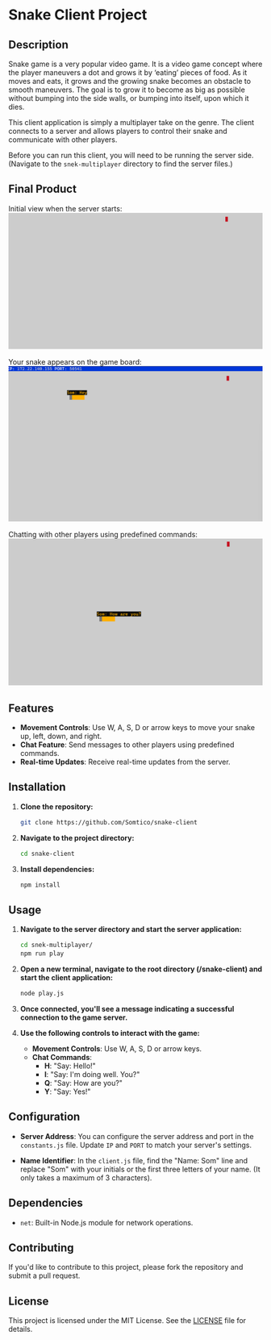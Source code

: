 # Snake Client Project

## Description

Snake game is a very popular video game. It is a video game concept where the player maneuvers a dot and grows it by ‘eating’ pieces of food. As it moves and eats, it grows and the growing snake becomes an obstacle to smooth maneuvers. The goal is to grow it to become as big as possible without bumping into the side walls, or bumping into itself, upon which it dies.

This client application is simply a multiplayer take on the genre. The client connects to a server and allows players to control their snake and communicate with other players.

Before you can run this client, you will need to be running the server side. (Navigate to the `snek-multiplayer` directory to find the server files.)

## Final Product

Initial view when the server starts:
![Server Start Screen](./screenshots/server_start_screen.png)

Your snake appears on the game board:
![Snake First Appearance](./screenshots/snake_first_appearance.png)

Chatting with other players using predefined commands:
![Message Example](./screenshots/message_example.png)

## Features

- **Movement Controls**: Use W, A, S, D or arrow keys to move your snake up, left, down, and right.
- **Chat Feature**: Send messages to other players using predefined commands.
- **Real-time Updates**: Receive real-time updates from the server.

## Installation

1. **Clone the repository:**

    ```bash
    git clone https://github.com/Somtico/snake-client
    ```

2. **Navigate to the project directory:**

    ```bash
    cd snake-client
    ```

3. **Install dependencies:**

    ```bash
    npm install
    ```

## Usage

1. **Navigate to the server directory and start the server application:**

    ```bash
    cd snek-multiplayer/ 
    npm run play
    ```

2. **Open a new terminal, navigate to the root directory (/snake-client) and start the client application:**

    ```bash
    node play.js
    ```

3. **Once connected, you'll see a message indicating a successful connection to the game server.**

4. **Use the following controls to interact with the game:**

    - **Movement Controls**: Use W, A, S, D or arrow keys.
    - **Chat Commands**: 
      - **H**: "Say: Hello!"
      - **I**: "Say: I'm doing well. You?"
      - **Q**: "Say: How are you?"
      - **Y**: "Say: Yes!"

## Configuration

- **Server Address**: You can configure the server address and port in the `constants.js` file. Update `IP` and `PORT` to match your server's settings.

- **Name Identifier**: In the `client.js` file, find the "Name: Som" line and replace "Som" with your initials or the first three letters of your name. (It only takes a maximum of 3 characters).
  
## Dependencies

- `net`: Built-in Node.js module for network operations.

## Contributing

If you'd like to contribute to this project, please fork the repository and submit a pull request.

## License

This project is licensed under the MIT License. See the [LICENSE](./snek-multiplayer/LICENSE) file for details.
